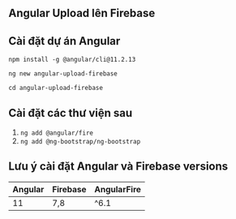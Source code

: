 ## Angular Upload lên Firebase

## Cài đặt dự án Angular

`npm install -g @angular/cli@11.2.13`

`ng new angular-upload-firebase`

`cd angular-upload-firebase`

## Cài đặt các thư viện sau

1. `ng add @angular/fire`
2. `ng add @ng-bootstrap/ng-bootstrap`
## Lưu ý cài đặt Angular và Firebase versions
| Angular  | Firebase | AngularFire |
| ------------- | ------------- | ------------- |
| 11  | 7,8  | ^6.1 |
